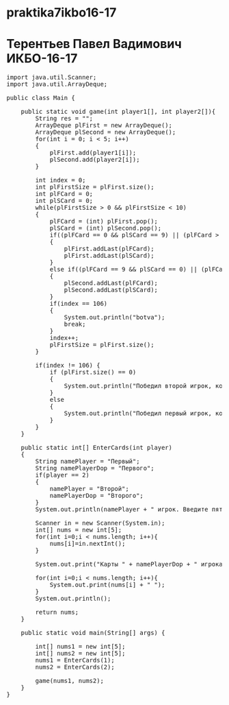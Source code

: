 # praktika7ikbo16-17
# Терентьев Павел Вадимович ИКБО-16-17

<pre>
import java.util.Scanner;
import java.util.ArrayDeque;

public class Main {

    public static void game(int player1[], int player2[]){
        String res = "";
        ArrayDeque<Integer> plFirst = new ArrayDeque<Integer>();
        ArrayDeque<Integer> plSecond = new ArrayDeque<Integer>();
        for(int i = 0; i < 5; i++)
        {
            plFirst.add(player1[i]);
            plSecond.add(player2[i]);
        }

        int index = 0;
        int plFirstSize = plFirst.size();
        int plFCard = 0;
        int plSCard = 0;
        while(plFirstSize > 0 && plFirstSize < 10)
        {
            plFCard = (int) plFirst.pop();
            plSCard = (int) plSecond.pop();
            if((plFCard == 0 && plSCard == 9) || (plFCard > plSCard && plFCard != 9 && plSCard != 0))
            {
                plFirst.addLast(plFCard);
                plFirst.addLast(plSCard);
            }
            else if((plFCard == 9 && plSCard == 0) || (plFCard < plSCard && plFCard != 0 && plSCard != 9))
            {
                plSecond.addLast(plFCard);
                plSecond.addLast(plSCard);
            }
            if(index == 106)
            {
                System.out.println("botva");
                break;
            }
            index++;
            plFirstSize = plFirst.size();
        }

        if(index != 106) {
            if (plFirst.size() == 0)
            {
                System.out.println("Победил второй игрок, количестко ходов: " + index);
            }
            else
            {
                System.out.println("Победил первый игрок, количестко ходов: " + index);
            }
        }
    }

    public static int[] EnterCards(int player)
    {
        String namePlayer = "Первый";
        String namePlayerDop = "Первого";
        if(player == 2)
        {
            namePlayer = "Второй";
            namePlayerDop = "Второго";
        }
        System.out.println(namePlayer + " игрок. Введите пять карт от 0 до 9:");

        Scanner in = new Scanner(System.in);
        int[] nums = new int[5];
        for(int i=0;i < nums.length; i++){
            nums[i]=in.nextInt();
        }

        System.out.print("Карты " + namePlayerDop + " игрока: ");

        for(int i=0;i < nums.length; i++){
            System.out.print(nums[i] + " ");
        }
        System.out.println();

        return nums;
    }

    public static void main(String[] args) {

        int[] nums1 = new int[5];
        int[] nums2 = new int[5];
        nums1 = EnterCards(1);
        nums2 = EnterCards(2);

        game(nums1, nums2);
    }
}
</pre>
